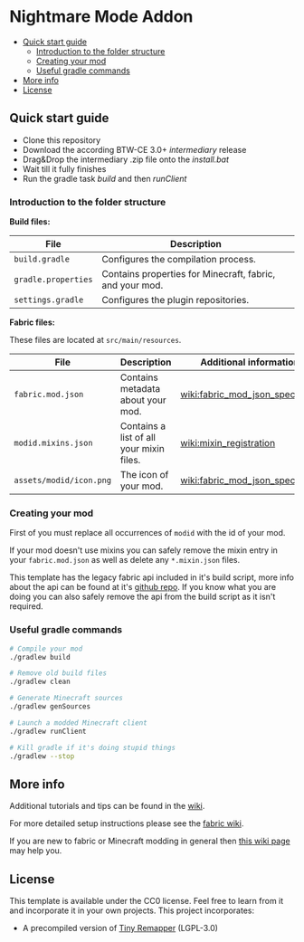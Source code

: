 # Nightmare Mode Addon

- [Quick start guide](#quick-start-guide)
  - [Introduction to the folder structure](#introduction-to-the-folder-structure)
  - [Creating your mod](#creating-your-mod)
  - [Useful gradle commands](#useful-gradle-commands)
- [More info](#more-info)
- [License](#license)

## Quick start guide

* Clone this repository
* Download the according BTW-CE 3.0+ *intermediary* release
* Drag&Drop the intermediary .zip file onto the *install.bat*
* Wait till it fully finishes
* Run the gradle task *build* and then *runClient*

### Introduction to the folder structure

**Build files:**

| File                | Description                                              |
| ------------------- | -------------------------------------------------------- |
| `build.gradle`      | Configures the compilation process.                      |
| `gradle.properties` | Contains properties for Minecraft, fabric, and your mod. |
| `settings.gradle`   | Configures the plugin repositories.                      |

**Fabric files:**

These files are located at `src/main/resources`.

| File                    | Description                              | Additional information                                                                                                |
| ----------------------- | ---------------------------------------- | --------------------------------------------------------------------------------------------------------------------- |
| `fabric.mod.json`       | Contains metadata about your mod.        | [wiki:fabric_mod_json_spec](https://fabricmc.net/wiki/documentation:fabric_mod_json_spec)                             |
| `modid.mixins.json`     | Contains a list of all your mixin files. | [wiki:mixin_registration](https://fabricmc.net/wiki/tutorial:mixin_registration)                                      |
| `assets/modid/icon.png` | The icon of your mod.                    | [wiki:fabric_mod_json_spec#icon](https://fabricmc.net/wiki/documentation:fabric_mod_json_spec?s[]=icon#custom_fields) |


### Creating your mod

First of you must replace all occurrences of `modid` with the id of your mod.

If your mod doesn't use mixins you can safely remove the mixin entry in your `fabric.mod.json` as well as delete any `*.mixin.json` files.

This template has the legacy fabric api included in it's build script, more info about the api can be found at it's [github repo](https://github.com/Legacy-Fabric/fabric).
If you know what you are doing you can also safely remove the api from the build script as it isn't required.

### Useful gradle commands

```sh
# Compile your mod
./gradlew build

# Remove old build files
./gradlew clean

# Generate Minecraft sources
./gradlew genSources

# Launch a modded Minecraft client
./gradlew runClient

# Kill gradle if it's doing stupid things
./gradlew --stop
```

## More info

Additional tutorials and tips can be found in the [wiki](https://github.com/Legacy-Fabric/fabric-example-mod/wiki).

For more detailed setup instructions please see the [fabric wiki](https://fabricmc.net/wiki/tutorial:setup).

If you are new to fabric or Minecraft modding in general then [this wiki page](https://fabricmc.net/wiki/tutorial:primer) may help you.

## License

This template is available under the CC0 license. Feel free to learn from it and incorporate it in your own projects.
This project incorporates:
* A precompiled version of [Tiny Remapper](https://github.com/FabricMC/tiny-remapper) (LGPL-3.0)
